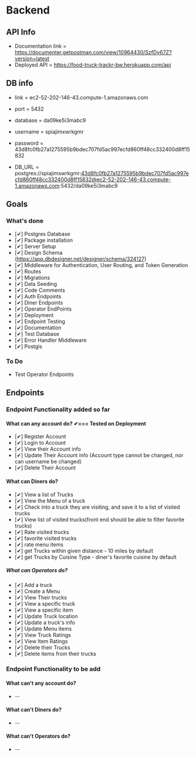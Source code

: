# Backend

## API Info

* Documentation link = https://documenter.getpostman.com/view/10964430/SzfDy67Z?version=latest
* Deployed API = https://food-truck-trackr-bw.herokuapp.com/api

## DB info

* link = ec2-52-202-146-43.compute-1.amazonaws.com
* port = 5432
* database = da09ke5i3mabc9
* username = spiajimxwrkgmr
* password = 43d8fc0fb27a1275595b9bdec707fd5ac997ecfd860ff48cc332400d8ff15832

* DB_URL = postgres://spiajimxwrkgmr:43d8fc0fb27a1275595b9bdec707fd5ac997ecfd860ff48cc332400d8ff15832@ec2-52-202-146-43.compute-1.amazonaws.com:5432/da09ke5i3mabc9


## Goals

### What's done 

* [✔] Postgres Database
* [✔] Package installation
* [✔] Server Setup
* [✔] Design Schema (https://app.dbdesigner.net/designer/schema/324127)
* [✔] Middleware for Authentication, User Routing, and Token Generation 
* [✔] Routes
* [✔] Migrations
* [✔] Data Seeding
* [✔] Code Comments
* [✔] Auth Endpoints
* [✔] Diner Endpoints
* [✔] Operator EndPoints
* [✔] Deployment
* [✔] Endpoint Testing
* [✔] Documentation
* [✔] Test Database
* [✔] Error Handler Middleware
* [✔] Postgis 

### To Do 

* Test Operator Endpoints



## Endpoints 

### Endpoint Functionality added so far

#### What can any account do?  ✔=== Tested on Deployment

* [✔] Register Account
* [✔] Login to Account
* [✔] View their Account info
* [✔] Update Their Account info (Account type cannot be changed, nor can username be changed)
* [✔] Delete Their Account

#### What can Diners do?

* [✔] View a list of Trucks
* [✔] View the Menu of a truck
* [✔] Check into a truck they are visiting, and save it to a list of visited trucks
* [✔] View list of visited trucks(front end should be able to filter favorite trucks)
* [✔] Rate visited trucks
* [✔] favorite visited trucks
* [✔] rate menu items
* [✔] get Trucks within given distance - 10 miles by default
* [✔] get Trucks by Cuisine Type - diner's favorite cuisine by default

##### What can Operators do?

* [✔] Add a truck
* [✔] Create a Menu
* [✔] View Their trucks
* [✔] View a specific truck
* [✔] View a specific item
* [✔] Update Truck location
* [✔] Update a truck's info
* [✔] Update Menu items
* [✔] View Truck Ratings
* [✔] View Item Ratings
* [✔] Delete their Trucks
* [✔] Delete items from their trucks

### Endpoint Functionality to be add

#### What can't any account do?

* --

#### What can't Diners do?

* --

#### What can't Operators do?

*  --

